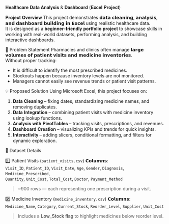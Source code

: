  𝐇𝐞𝐚𝐥𝐭𝐡𝐜𝐚𝐫𝐞 𝐃𝐚𝐭𝐚 𝐀𝐧𝐚𝐥𝐲𝐬𝐢𝐬 & 𝐃𝐚𝐬𝐡𝐛𝐨𝐚𝐫𝐝 (𝐄𝐱𝐜𝐞𝐥 𝐏𝐫𝐨𝐣𝐞𝐜𝐭)

𝐏𝐫𝐨𝐣𝐞𝐜𝐭 𝐎𝐯𝐞𝐫𝐯𝐢𝐞𝐰
This project demonstrates 𝗱𝗮𝘁𝗮 𝗰𝗹𝗲𝗮𝗻𝗶𝗻𝗴, 𝗮𝗻𝗮𝗹𝘆𝘀𝗶𝘀, 𝗮𝗻𝗱 𝗱𝗮𝘀𝗵𝗯𝗼𝗮𝗿𝗱 𝗯𝘂𝗶𝗹𝗱𝗶𝗻𝗴 𝗶𝗻 𝗘𝘅𝗰𝗲𝗹 using realistic healthcare data.  
It is designed as a 𝐛𝐞𝐠𝐢𝐧𝐧𝐞𝐫-𝐟𝐫𝐢𝐞𝐧𝐝𝐥𝐲 𝐩𝐨𝐫𝐭𝐟𝐨𝐥𝐢𝐨 𝐩𝐫𝐨𝐣𝐞𝐜𝐭
 to showcase skills in working with real-world datasets, performing analysis, and building interactive dashboards.



 🎯 Problem Statement
Pharmacies and clinics often manage 𝗹𝗮𝗿𝗴𝗲 𝘃𝗼𝗹𝘂𝗺𝗲𝘀 𝗼𝗳 𝗽𝗮𝘁𝗶𝗲𝗻𝘁 𝘃𝗶𝘀𝗶𝘁𝘀 𝗮𝗻𝗱 𝗺𝗲𝗱𝗶𝗰𝗶𝗻𝗲 𝗶𝗻𝘃𝗲𝗻𝘁𝗼𝗿𝗶𝗲𝘀.  
Without proper tracking:
- It is difficult to identify the most prescribed medicines.
- Stockouts happen because inventory levels are not monitored.
- Managers cannot easily see revenue trends or patient visit patterns.

 💡 Proposed Solution
Using Microsoft Excel, this project focuses on:
1. 𝐃𝐚𝐭𝐚 𝐂𝐥𝐞𝐚𝐧𝐢𝐧𝐠 – fixing dates, standardizing medicine names, and removing duplicates.  
2. 𝐃𝐚𝐭𝐚 𝐈𝐧𝐭𝐞𝐠𝐫𝐚𝐭𝐢𝐨𝐧 – combining patient visits with medicine inventory using lookup functions.  
3. 𝐀𝐧𝐚𝐥𝐲𝐬𝐢𝐬 𝐰𝐢𝐭𝐡 𝐏𝐢𝐯𝐨𝐭𝐓𝐚𝐛𝐥𝐞𝐬 – tracking visits, prescriptions, and revenues.  
4. 𝐃𝐚𝐬𝐡𝐛𝐨𝐚𝐫𝐝 𝐂𝐫𝐞𝐚𝐭𝐢𝐨𝐧 – visualizing KPIs and trends for quick insights.  
5. 𝐈𝐧𝐭𝐞𝐫𝐚𝐜𝐭𝐢𝐯𝐢𝐭𝐲 – adding slicers, conditional formatting, and filters for dynamic exploration.  



 📂 Dataset Details

 1️⃣ Patient Visits (`patient_visits.csv`)
𝗖𝗼𝗹𝘂𝗺𝗻𝘀:  
`Visit_ID`, `Patient_ID`, `Visit_Date`, `Age`, `Gender`, `Diagnosis`, `Medicine_Prescribed`,  
`Quantity`, `Unit_Cost`, `Total_Cost`, `Doctor`, `Payment_Method`  
> ~900 rows — each representing one prescription during a visit.

 2️⃣ Medicine Inventory (`medicine_inventory.csv`)
𝗖𝗼𝗹𝘂𝗺𝗻𝘀:  
`Medicine_Name`, `Category`, `Current_Stock`, `Reorder_Level`, `Supplier`, `Unit_Cost`  
> Includes a 𝐋𝐨𝐰_𝐒𝐭𝐨𝐜𝐤 𝐟𝐥𝐚𝐠 to highlight medicines below reorder level.



 

